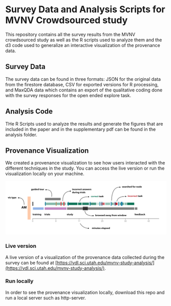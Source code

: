 # Survey Data and Analysis Scripts for MVNV Crowdsourced study

This repository contains all the survey results from the MVNV crowdsourced study as well as the R scripts used to analyze them and the d3 code used to generalize an interactive visualization of the provenance data.

## Survey Data

The survey data can be found in three formats: JSON for the original data from the firestore database, CSV for exported versions for R processing, and MaxQDA data which contains an export of the qualitative coding done with the survey responses for the open ended explore task.

## Analysis Code

THe R Scripts used to analyze the results and generate the figures that are included in the paper and in the supplementary pdf can be found in the analysis folder.

## Provenance Visualization

We created a provenance visualization to see how users interacted with the different techniques in the study. You can access the live version or run the visualization locally on your machine.

![ProvenanceVis](provenance.png)

### Live version

A live version of a visualization of the provenance data collected during the survey can be found at [https://vdl.sci.utah.edu/mvnv-study-analysis/](https://vdl.sci.utah.edu/mvnv-study-analysis/).

### Run locally

In order to see the provenance visualization locally, download this repo and run a local server such as http-server.
